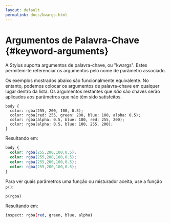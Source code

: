 ```yaml
---
layout: default
permalink: docs/kwargs.html
---
```


# Argumentos de Palavra-Chave {#keyword-arguments}

A Stylus suporta argumentos de palavra-chave, ou "kwargs". Estes permitem-te referenciar os argumentos pelo nome de parâmetro associado.

Os exemplos mostrados abaixo são funcionalmente equivalente. No entanto, podemos colocar os argumentos de palavra-chave em qualquer lugar dentro da lista. Os argumentos restantes que _não_ são chaves serão aplicados aos parâmetros que não têm sido satisfeitos.

```stylus
body {
  color: rgba(255, 200, 100, 0.5);
  color: rgba(red: 255, green: 200, blue: 100, alpha: 0.5);
  color: rgba(alpha: 0.5, blue: 100, red: 255, 200);
  color: rgba(alpha: 0.5, blue: 100, 255, 200);
}
```

Resultando em:

```css
body {
  color: rgba(255,200,100,0.5);
  color: rgba(255,200,100,0.5);
  color: rgba(255,200,100,0.5);
  color: rgba(255,200,100,0.5);
}
```

Para ver quais parâmetros uma função ou misturador aceita, use a função `p()`:

```stylus
p(rgba)
```

Resultando em:

```bash
inspect: rgba(red, green, blue, alpha)
```
